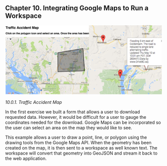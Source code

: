 Chapter 10. Integrating Google Maps to Run a Workspace
-----------------------------------------------------

![](./Images/10.0.1.Traffic.png)

*10.0.1. Traffic Accident Map*

In the first exercise we built a form that allows a user to
download requested data. However, it would be difficult for a user to
gauge the coordinates needed for the download. Google Maps can be
incorporated so the user can select an area on the map they would like
to see.

This example allows a user to draw a point, line, or polygon using the
drawing tools from the Google Maps API. When the geometry has been
created on the map, it is then sent to a workspace as well known text.
The workspace will convert that geometry into GeoJSON and stream it back
to the web application.
